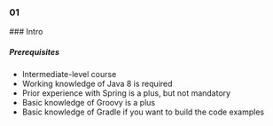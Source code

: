 
<h3 class="chapter-number">01</h3>
### Intro

##### Prerequisites

* Intermediate-level course
* Working knowledge of Java 8 is required
* Prior experience with Spring is a plus, but not mandatory
* Basic knowledge of Groovy is a plus
* Basic knowledge of Gradle if you want to build the code examples